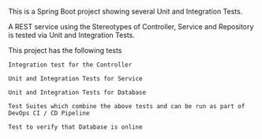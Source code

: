 This is a Spring Boot project showing several Unit and Integration Tests.

A REST service using the Stereotypes of Controller, Service and Repository is tested via Unit and Integration Tests.

This project has the following tests

	Integration test for the Controller
	
	Unit and Integration Tests for Service
	
	Unit and Integration Tests for Database
	
	Test Suites which combine the above tests and can be run as part of DevOps CI / CD Pipeline
	
	Test to verify that Database is online 